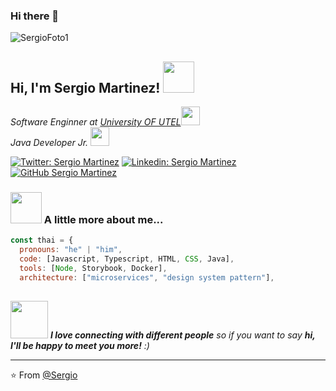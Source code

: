 ### Hi there 👋
![SergioFoto1](https://user-images.githubusercontent.com/38054499/153475600-83197b2c-5231-4036-9ead-3f849f94559f.png)

<h2> Hi, I'm Sergio Martinez! <img src="https://media.giphy.com/media/mGcNjsfWAjY5AEZNw6/giphy.gif" width="50"></h2>

<p><em>Software Enginner at <a href="https://www.utel.edu.mx/">University OF UTEL</a><img src="https://media.giphy.com/media/fYSnHlufseco8Fh93Z/giphy.gif" width="30"></br>Java Developer Jr. <a href=></a><img src="https://media.giphy.com/media/WUlplcMpOCEmTGBtBW/giphy.gif" width="30">  
</em></p>

[![Twitter: Sergio Martinez](https://img.shields.io/twitter/follow/chavez46711?style=social)](https://twitter.com/chavez46711)
[![Linkedin: Sergio Martinez](https://img.shields.io/badge/-Sergio-blue?style=flat-square&logo=Linkedin&logoColor=white&link=https://www.linkedin.com/in/sergio-martinez-b70a79177//)](https://www.linkedin.com/in/sergio-martinez-b70a79177/)
[![GitHub Sergio Martinez](https://img.shields.io/github/followers/Sergio?label=follow&style=social)](https://github.com/chavez46711)


### <img src="https://media.giphy.com/media/VgCDAzcKvsR6OM0uWg/giphy.gif" width="50"> A little more about me...  

```javascript
const thai = {
  pronouns: "he" | "him",
  code: [Javascript, Typescript, HTML, CSS, Java],
  tools: [Node, Storybook, Docker],
  architecture: ["microservices", "design system pattern"],
  
```

<img src="https://media.giphy.com/media/LnQjpWaON8nhr21vNW/giphy.gif" width="60"> <em><b>I love connecting with different people</b> so if you want to say <b>hi, I'll be happy to meet you more!</b> :)</em>

---

⭐️ From [@Sergio](https://github.com/chavez46711)



<!--
**chavez46711/chavez46711** is a ✨ _special_ ✨ repository because its `README.md` (this file) appears on your GitHub profile.

Here are some ideas to get you started:

- 🔭 I’m currently working on ...
- 🌱 I’m currently learning ...
- 👯 I’m looking to collaborate on ...
- 🤔 I’m looking for help with ...
- 💬 Ask me about ...
- 📫 How to reach me: ...
- 😄 Pronouns: ...
- ⚡ Fun fact: ...
-->
